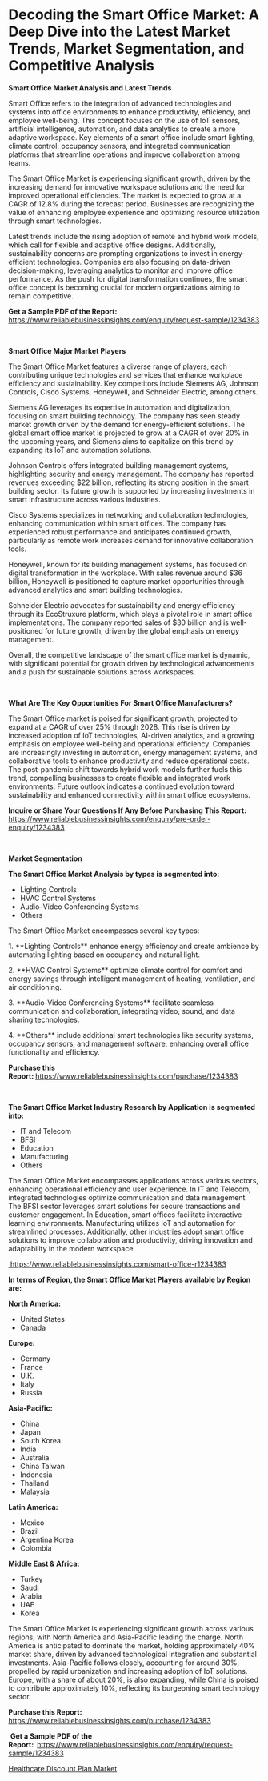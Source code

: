 <p><h1>Decoding the Smart Office Market: A Deep Dive into the Latest Market Trends, Market Segmentation, and Competitive Analysis</h1></p><p><strong>Smart Office Market Analysis and Latest Trends</strong></p>
<p><p>Smart Office refers to the integration of advanced technologies and systems into office environments to enhance productivity, efficiency, and employee well-being. This concept focuses on the use of IoT sensors, artificial intelligence, automation, and data analytics to create a more adaptive workspace. Key elements of a smart office include smart lighting, climate control, occupancy sensors, and integrated communication platforms that streamline operations and improve collaboration among teams.</p><p>The Smart Office Market is experiencing significant growth, driven by the increasing demand for innovative workspace solutions and the need for improved operational efficiencies. The market is expected to grow at a CAGR of 12.8% during the forecast period. Businesses are recognizing the value of enhancing employee experience and optimizing resource utilization through smart technologies. </p><p>Latest trends include the rising adoption of remote and hybrid work models, which call for flexible and adaptive office designs. Additionally, sustainability concerns are prompting organizations to invest in energy-efficient technologies. Companies are also focusing on data-driven decision-making, leveraging analytics to monitor and improve office performance. As the push for digital transformation continues, the smart office concept is becoming crucial for modern organizations aiming to remain competitive.</p></p>
<p><strong>Get a Sample PDF of the Report:&nbsp;</strong> <a href="https://www.reliablebusinessinsights.com/enquiry/request-sample/1234383?utm_campaign=3183&utm_medium=2&utm_source=Github&utm_content=ia&utm_term=06032025&utm_id=smart-office">https://www.reliablebusinessinsights.com/enquiry/request-sample/1234383</a></p>
<p>&nbsp;</p>
<p><strong>Smart Office Major Market Players</strong></p>
<p><p>The Smart Office Market features a diverse range of players, each contributing unique technologies and services that enhance workplace efficiency and sustainability. Key competitors include Siemens AG, Johnson Controls, Cisco Systems, Honeywell, and Schneider Electric, among others.</p><p>Siemens AG leverages its expertise in automation and digitalization, focusing on smart building technology. The company has seen steady market growth driven by the demand for energy-efficient solutions. The global smart office market is projected to grow at a CAGR of over 20% in the upcoming years, and Siemens aims to capitalize on this trend by expanding its IoT and automation solutions.</p><p>Johnson Controls offers integrated building management systems, highlighting security and energy management. The company has reported revenues exceeding $22 billion, reflecting its strong position in the smart building sector. Its future growth is supported by increasing investments in smart infrastructure across various industries.</p><p>Cisco Systems specializes in networking and collaboration technologies, enhancing communication within smart offices. The company has experienced robust performance and anticipates continued growth, particularly as remote work increases demand for innovative collaboration tools.</p><p>Honeywell, known for its building management systems, has focused on digital transformation in the workplace. With sales revenue around $36 billion, Honeywell is positioned to capture market opportunities through advanced analytics and smart building technologies.</p><p>Schneider Electric advocates for sustainability and energy efficiency through its EcoStruxure platform, which plays a pivotal role in smart office implementations. The company reported sales of $30 billion and is well-positioned for future growth, driven by the global emphasis on energy management.</p><p>Overall, the competitive landscape of the smart office market is dynamic, with significant potential for growth driven by technological advancements and a push for sustainable solutions across workspaces.</p></p>
<p>&nbsp;</p>
<p><strong>What Are The Key Opportunities For Smart Office Manufacturers?</strong></p>
<p><p>The Smart Office market is poised for significant growth, projected to expand at a CAGR of over 25% through 2028. This rise is driven by increased adoption of IoT technologies, AI-driven analytics, and a growing emphasis on employee well-being and operational efficiency. Companies are increasingly investing in automation, energy management systems, and collaborative tools to enhance productivity and reduce operational costs. The post-pandemic shift towards hybrid work models further fuels this trend, compelling businesses to create flexible and integrated work environments. Future outlook indicates a continued evolution toward sustainability and enhanced connectivity within smart office ecosystems.</p></p>
<p><strong>Inquire or Share Your Questions If Any Before Purchasing This Report:</strong> <a href="https://www.reliablebusinessinsights.com/enquiry/pre-order-enquiry/1234383?utm_campaign=3183&utm_medium=2&utm_source=Github&utm_content=ia&utm_term=06032025&utm_id=smart-office">https://www.reliablebusinessinsights.com/enquiry/pre-order-enquiry/1234383</a></p>
<p>&nbsp;</p>
<p><strong>Market Segmentation</strong></p>
<p><strong>The Smart Office Market Analysis by types is segmented into:</strong></p>
<p><ul><li>Lighting Controls</li><li>HVAC Control Systems</li><li>Audio–Video Conferencing Systems</li><li>Others</li></ul></p>
<p><p>The Smart Office Market encompasses several key types: </p><p>1. **Lighting Controls** enhance energy efficiency and create ambience by automating lighting based on occupancy and natural light. </p><p>2. **HVAC Control Systems** optimize climate control for comfort and energy savings through intelligent management of heating, ventilation, and air conditioning. </p><p>3. **Audio-Video Conferencing Systems** facilitate seamless communication and collaboration, integrating video, sound, and data sharing technologies. </p><p>4. **Others** include additional smart technologies like security systems, occupancy sensors, and management software, enhancing overall office functionality and efficiency.</p></p>
<p><strong>Purchase this Report:&nbsp;</strong><a href="https://www.reliablebusinessinsights.com/purchase/1234383?utm_campaign=3183&utm_medium=2&utm_source=Github&utm_content=ia&utm_term=06032025&utm_id=smart-office">https://www.reliablebusinessinsights.com/purchase/1234383</a></p>
<p>&nbsp;</p>
<p><strong>The Smart Office Market Industry Research by Application is segmented into:</strong></p>
<p><ul><li>IT and Telecom</li><li>BFSI</li><li>Education</li><li>Manufacturing</li><li>Others</li></ul></p>
<p><p>The Smart Office Market encompasses applications across various sectors, enhancing operational efficiency and user experience. In IT and Telecom, integrated technologies optimize communication and data management. The BFSI sector leverages smart solutions for secure transactions and customer engagement. In Education, smart offices facilitate interactive learning environments. Manufacturing utilizes IoT and automation for streamlined processes. Additionally, other industries adopt smart office solutions to improve collaboration and productivity, driving innovation and adaptability in the modern workspace.</p></p>
<p><a href="https://www.reliablebusinessinsights.com/smart-office-r1234383?utm_campaign=3183&utm_medium=2&utm_source=Github&utm_content=ia&utm_term=06032025&utm_id=smart-office">&nbsp;https://www.reliablebusinessinsights.com/smart-office-r1234383</a></p>
<p><strong>In terms of Region, the Smart Office Market Players available by Region are:</strong></p>
<p>
    <p> <strong> North America: </strong>
        <ul>
            <li>United States</li>
            <li>Canada</li>
        </ul>
        </p> 
    <p> <strong> Europe: </strong>
        <ul>
            <li>Germany</li>
            <li>France</li>
            <li>U.K.</li>
            <li>Italy</li>
            <li>Russia</li>
        </ul>
        </p> 
    <p> <strong> Asia-Pacific: </strong>
        <ul>
            <li>China</li>
            <li>Japan</li>
            <li>South Korea</li>
            <li>India</li>
            <li>Australia</li>
            <li>China Taiwan</li>
            <li>Indonesia</li>
            <li>Thailand</li>
            <li>Malaysia</li>
        </ul>
        </p> 
    <p> <strong> Latin America: </strong>
        <ul>
            <li>Mexico</li>
            <li>Brazil</li>
            <li>Argentina Korea</li>
            <li>Colombia</li>
        </ul>
        </p> 
    <p> <strong> Middle East & Africa: </strong>
        <ul>
            <li>Turkey</li>
            <li>Saudi</li>
            <li>Arabia</li>
            <li>UAE</li>
            <li>Korea</li>
        </ul>
    </p>
    </p>
<p><p>The Smart Office Market is experiencing significant growth across various regions, with North America and Asia-Pacific leading the charge. North America is anticipated to dominate the market, holding approximately 40% market share, driven by advanced technological integration and substantial investments. Asia-Pacific follows closely, accounting for around 30%, propelled by rapid urbanization and increasing adoption of IoT solutions. Europe, with a share of about 20%, is also expanding, while China is poised to contribute approximately 10%, reflecting its burgeoning smart technology sector.</p></p>
<p><strong>Purchase this Report: </strong><a href="https://www.reliablebusinessinsights.com/purchase/1234383?utm_campaign=3183&utm_medium=2&utm_source=Github&utm_content=ia&utm_term=06032025&utm_id=smart-office">https://www.reliablebusinessinsights.com/purchase/1234383</a></p>
<p>&nbsp;<strong>Get a Sample PDF of the Report:&nbsp;&nbsp;</strong><a href="https://www.reliablebusinessinsights.com/enquiry/request-sample/1234383?utm_campaign=3183&utm_medium=2&utm_source=Github&utm_content=ia&utm_term=06032025&utm_id=smart-office">https://www.reliablebusinessinsights.com/enquiry/request-sample/1234383</a></p>
<p><strong></strong></p>
<p><p><a href="https://github.com/paljuhubeyde/Market-Research-Report-List-1/blob/main/healthcare-discount-plan-market.md?utm_campaign=3183&utm_medium=2&utm_source=Github&utm_content=ia&utm_term=06032025&utm_id=smart-office">Healthcare Discount Plan Market</a></p></p>